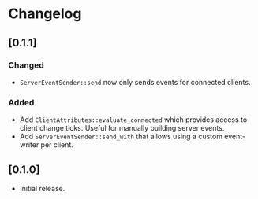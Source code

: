 # Changelog

## [0.1.1]

### Changed

- `ServerEventSender::send` now only sends events for connected clients.

### Added

- Add `ClientAttributes::evaluate_connected` which provides access to client change ticks. Useful for manually building server events.
- Add `ServerEventSender::send_with` that allows using a custom event-writer per client.

## [0.1.0]

- Initial release.
